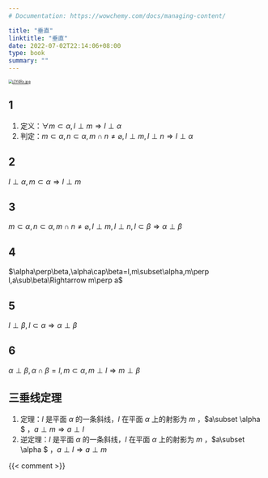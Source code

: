 ```yaml
---
# Documentation: https://wowchemy.com/docs/managing-content/

title: "垂直"
linktitle: "垂直"
date: 2022-07-02T22:14:06+08:00
type: book
summary: ""
---
```


[<img src="https://s1.ax1x.com/2022/07/02/j3Y4Rx.jpg" alt="j3Y4Rx.jpg" style="zoom:50%;" />](https://imgtu.com/i/j3Y4Rx)

## $1$

1. 定义：$\forall m \subset \alpha,l \perp m\Rightarrow l\perp \alpha$
2. 判定：$m\subset\alpha,n\subset\alpha,m\cap n\neq\varnothing,l\perp m,l\perp n\Rightarrow l\perp\alpha$

## $2$

$l\perp\alpha,m\subset\alpha\Rightarrow l\perp m$

## $3$

$m\subset\alpha,n\subset\alpha,m\cap n\neq\varnothing,l\perp m,l\perp n,l\subset\beta\Rightarrow\alpha\perp\beta$

## $4$

$\alpha\perp\beta,\alpha\cap\beta=l,m\subset\alpha,m\perp l,a\sub\beta\Rightarrow m\perp a$

## $5$

$l\perp\beta,l\subset\alpha\Rightarrow\alpha\perp\beta$

## $6$

$\alpha\perp\beta,\alpha\cap\beta=l,m\subset\alpha,m\perp l\Rightarrow m\perp\beta$

## 三垂线定理

1. 定理：$l$ 是平面 $\alpha$ 的一条斜线，$l$ 在平面 $\alpha$ 上的射影为 $m$ ，$a\subset \alpha $ ，$a\perp m\Rightarrow a\perp l$ 
2. 逆定理：$l$ 是平面 $\alpha$ 的一条斜线，$l$ 在平面 $\alpha$ 上的射影为 $m$ ，$a\subset \alpha $ ，$a\perp l\Rightarrow a\perp m$ 

{{< comment >}}